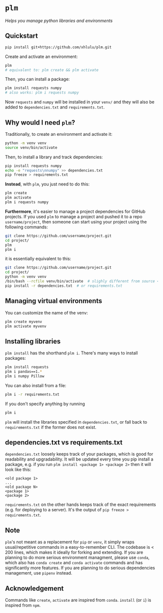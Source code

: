 # `plm`

*Helps you manage python libraries and environments*

## Quickstart

```bash
pip install git+https://github.com/xhlulu/plm.git
```

Create and activate an environment:
```bash
plm
# equivalent to: plm create && plm activate
```

Then, you can install a package:
```bash
plm install requests numpy
# also works: plm i requests numpy
```

Now `requests` and `numpy` will be installed in your `venv/` and they will also be added to `dependencies.txt` and `requirements.txt`.


## Why would I need `plm`?

Traditionally, to create an environment and activate it:
```bash
python -m venv venv
source venv/bin/activate
```

Then, to install a library and track dependencies:
```bash
pip install requests numpy
echo -e "requests\nnumpy" >> dependencies.txt
pip freeze > requirements.txt
```

**Instead**, with `plm`, you just need to do this:
```bash
plm create
plm activate
plm i requests numpy
```

**Furthermore**, it's easier to manage a project dependencies for GitHub projects. If you used `plm` to manage a project and pushed it to a repo `username/project`, then someone can start using your project using the following commands:
```bash
git clone https://github.com/username/project.git
cd project/
plm
plm i
```

it is essentially equivalent to this:
```bash
git clone https://github.com/username/project.git
cd project/
python -m venv venv
/bin/bash --rcfile venv/bin/activate  # slighly different from source <script>
pip install -r dependencies.txt  # or requirements.txt
```


## Managing virtual environments

You can customize the name of the venv:
```bash
plm create myvenv
plm activate myvenv
```

## Installing libraries

`plm install` has the shorthand `plm i`. There's many ways to install packages:
```bash
plm install requests
plm i pandas==1.*
plm i numpy Pillow
```

You can also install from a file:
```bash
plm i -r requirements.txt
```

If you don't specify anything by running 
```bash
plm i
```
`plm` will install the libraries specified in `dependencies.txt`, or fall back to `requirements.txt` if the former does not exist.


## dependencies.txt vs requirements.txt

`dependencies.txt` loosely keeps track of your packages, which is good for readability and upgradability. It will be updated every time you pip install a package, e.g. if you run `plm install <package 1> <package 2>` then it will look like this:
```
<old package 1>
...
<old package N>
<package 1>
<package 2>
```

`requirements.txt` on the other hands keeps track of the exact requirements (e.g. for deploying to a server). It's the output of `pip freeze > requirements.txt`.

## Note

`plm`'s not meant as a replacement for `pip` or `venv`, it simply wraps usual/repetitive commands in a easy-to-remember CLI. The codebase is < 200 lines, which makes it ideally for forking and extending. If you are planning to do more serious environment managment, please use `conda`, which also has `conda create` and `conda activate` commands and has significantly more features. If you are planning to do serious dependencies management, use `pipenv` instead.

## Acknowledgement

Commands like `create`, `activate` are inspired from `conda`. `install` (or `i`) is inspired from `npm`.